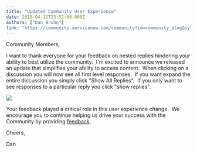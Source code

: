 ```yaml
---
title: "Updated Community User Experience"
date: 2018-04-12T23:52:09.000Z
authors: ["Dan Bruhn"]
link: "https://community.servicenow.com/community?id=community_blog&sys_id=37e4907fdb111f404e1df4621f961961"
---
```

<p>Community Members,</p>
<p>I want to thank everyone for your feedback on nested replies hindering your ability to best utilize the community.  I&#39;m excited to announce we released an update that simplifies your ability to access content.  When clicking on a discussion you will now see all first level responses.  If you want expand the entire discussion you simply click &#34;Show All Replies&#34;.  If you only want to see responses to a particular reply you click &#34;show replies&#34;.</p>
<p><img style="max-width: 100%; max-height: 480px;" src="ceb31cf3db111f404e1df4621f9619bb.iix" /></p>
<p>Your feedback played a critical role in this user experience change.  We encourage you to continue helping us drive your success with the Community by providing <a href="community?id&#61;community_forum&amp;sys_id&#61;ca295a2ddbd897c068c1fb651f961929" rel="nofollow">feedback</a>.</p>
<p>Cheers,</p>
<p>Dan</p>
<p> </p>